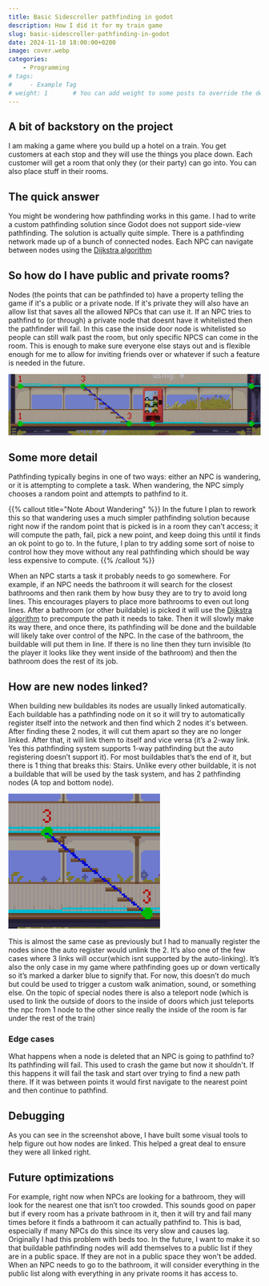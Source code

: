 ```yaml
---
title: Basic Sidescroller pathfinding in godot
description: How I did it for my train game
slug: basic-sidescroller-pathfinding-in-godot
date: 2024-11-10 18:00:00+0200
image: cover.webp
categories:
    - Programming
# tags:
#     - Example Tag
# weight: 1       # You can add weight to some posts to override the default sorting (date descending)
---
```


## A bit of backstory on the project

I am making a game where you build up a hotel on a train. You get customers at each stop and they will use the things you place down. Each customer will get a room that only they (or their party) can go into. You can also place stuff in their rooms.

## The quick answer 

You might be wondering how pathfinding works in this game. I had to write a custom pathfinding solution since Godot does not support side-view pathfinding. The solution is actually quite simple. There is a pathfinding network made up of a bunch of connected nodes. Each NPC can navigate between nodes using the [Dijkstra algorithm](https://en.wikipedia.org/wiki/Dijkstra's_algorithm)

## So how do I have public and private rooms?

Nodes (the points that can be pathfinded to) have a property telling the game if it's a public or a private node. If it's private they will also have an allow list that saves all the allowed NPCs that can use it. If an NPC tries to pathfind to (or through) a private node that doesnt have it whitelisted then the pathfinder will fail. In this case the inside door node is whitelisted so people can still walk past the room, but only specific NPCS can come in the room. This is enough to make sure everyone else stays out and is flexible enough for me to allow for inviting friends over or whatever if such a feature is needed in the future.

![Some connected nodes visualised](image.png)

## Some more detail

Pathfinding typically begins in one of two ways: either an NPC is wandering, or it is attempting to complete a task. When wandering, the NPC simply chooses a random point and attempts to pathfind to it.

{{% callout title="Note About Wandering" %}}
In the future I plan to rework this so that wandering uses a much simpler pathfinding solution because right now if the random point that is picked is in a room they can’t access; it will compute the path, fail, pick a new point, and keep doing this until it finds an ok point to go to. In the future, I plan to try adding some sort of noise to control how they move without any real pathfinding which should be way less expensive to compute.
{{% /callout %}}

When an NPC starts a task it probably needs to go somewhere. For example, if an NPC needs the bathroom it will search for the closest bathrooms and then rank them by how busy they are to try to avoid long lines. This encourages players to place more bathrooms to even out long lines. After a bathroom (or other buildable) is picked it will use the [Dijkstra algorithm](https://en.wikipedia.org/wiki/Dijkstra's_algorithm) to precompute the path it needs to take. Then it will slowly make its way there, and once there, its pathfinding will be done and the buildable will likely take over control of the NPC. In the case of the bathroom, the buildable will put them in line. If there is no line then they turn invisible (to the player it looks like they went inside of the bathroom) and then the bathroom does the rest of its job.

## How are new nodes linked?

When building new buildables its nodes are usually linked automatically. Each buildable has a pathfinding node on it so it will try to automatically register itself into the network and then find which 2 nodes it's between. After finding these 2 nodes, it will cut them apart so they are no longer linked. After that, it will link them to itself and vice versa (it’s a 2-way link. Yes this pathfinding system supports 1-way pathfinding but the auto registering doesn’t support it). For most buildables that’s the end of it, but there is 1 thing that breaks this: Stairs. Unlike every other buildable, it is not a buildable that will be used by the task system, and has 2 pathfinding nodes (A top and bottom node).

![Some stairs with their pathfinding nodes and connections visualised. The numbers represent the number of connections of each node.](Stairs-Pathfinding-On.png)

This is almost the same case as previously but I had to manually register the nodes since the auto register would unlink the 2. It’s also one of the few cases where 3 links will occur(which isnt supported by the auto-linking). It’s also the only case in my game where pathfinding goes up or down vertically so it’s marked a darker blue to signify that. For now, this doesn’t do much but could be used to trigger a custom walk animation, sound, or something else. On the topic of special nodes there is also a teleport node (which is used to link the outside of doors to the inside of doors which just teleports the npc from 1 node to the other since really the inside of the room is far under the rest of the train)

### Edge cases

What happens when a node is deleted that an NPC is going to pathfind to? Its pathfinding will fail. This used to crash the game but now it shouldn't. If this happens it will fail the task and start over trying to find a new path there. If it was between points it would first navigate to the nearest point and then continue to pathfind.

## Debugging

As you can see in the screenshot above, I have built some visual tools to help figure out how nodes are linked. This helped a great deal to ensure they were all linked right.

## Future optimizations 

For example, right now when NPCs are looking for a bathroom, they will look for the nearest one that isn’t too crowded. This sounds good on paper but if every room has a private bathroom in it, then it will try and fail many times before it finds a bathroom it can actually pathfind to. This is bad, especially if many NPCs do this since its very slow and causes lag. Originally I had this problem with beds too. In the future, I want to make it so that buildable pathfinding nodes will add themselves to a public list if they are in a public space. If they are not in a public space they won't be added. When an NPC needs to go to the bathroom, it will consider everything in the public list along with everything in any private rooms it has access to.